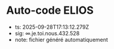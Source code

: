 # Auto-code ELIOS
- ts: 2025-09-28T17:13:12.279Z
- sig: ∞.je.toi.nous.432.528
- note: fichier généré automatiquement